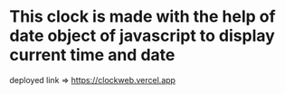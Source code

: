 # This clock is made with the help of date object of javascript to display current time and date
deployed link => https://clockweb.vercel.app
